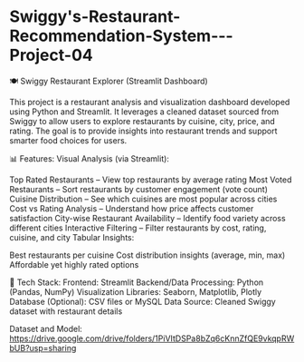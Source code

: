 # Swiggy's-Restaurant-Recommendation-System---Project-04

🍽️ Swiggy Restaurant Explorer (Streamlit Dashboard)

This project is a restaurant analysis and visualization dashboard developed using Python and Streamlit. It leverages a cleaned dataset sourced from Swiggy to allow users to explore restaurants by cuisine, city, price, and rating. The goal is to provide insights into restaurant trends and support smarter food choices for users.

📊 Features:
Visual Analysis (via Streamlit):

Top Rated Restaurants – View top restaurants by average rating
Most Voted Restaurants – Sort restaurants by customer engagement (vote count)
Cuisine Distribution – See which cuisines are most popular across cities
Cost vs Rating Analysis – Understand how price affects customer satisfaction
City-wise Restaurant Availability – Identify food variety across different cities
Interactive Filtering – Filter restaurants by cost, rating, cuisine, and city
Tabular Insights:

Best restaurants per cuisine
Cost distribution insights (average, min, max)
Affordable yet highly rated options

🧪 Tech Stack:
Frontend: Streamlit
Backend/Data Processing: Python (Pandas, NumPy)
Visualization Libraries: Seaborn, Matplotlib, Plotly
Database (Optional): CSV files or MySQL
Data Source: Cleaned Swiggy dataset with restaurant details

Dataset and Model: https://drive.google.com/drive/folders/1PiVItDSPa8bZq6cKnnZfQE9vkqpRWbUB?usp=sharing
